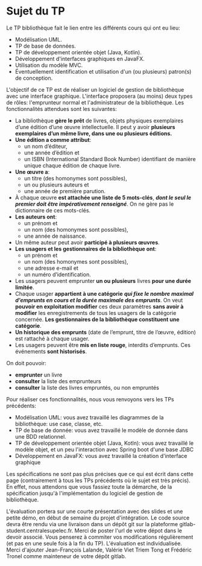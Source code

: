 # Sujet du TP

Le TP bibliothèque fait le lien entre les différents cours qui ont eu lieu:
- Modélisation UML.
- TP de base de données.
- TP de développement orientée objet (Java, Kotlin).
- Développement d'interfaces graphiques en JavaFX.
- Utilisation du modèle MVC.
- Éventuellement identification et utilisation d'un (ou plusieurs) patron(s) de conception.

L'objectif de ce TP est de réaliser un logiciel de gestion de bibliothèque avec une interface graphique. L'interface proposera (au moins) deux types de rôles: l'emprunteur normal et l'administrateur de la bibliothèque. Les fonctionnalités attendues sont les suivantes:
- La bibliothèque **gère le prêt** de livres, objets physiques exemplaires d’une édition d’une œuvre intellectuelle. Il peut y avoir **plusieurs exemplaires d’un même livre, dans une ou plusieurs éditions.**
- **Une édition a comme attribut**:  
  - un nom d’éditeur,
  - une année d’édition et
  - un ISBN (International Standard Book Number) identifiant de manière unique chaque édition de chaque livre.
- **Une œuvre a**: 
  - un titre (des homonymes sont possibles),
  - un ou plusieurs auteurs et
  - une année de première parution.
- À chaque œuvre **est attachée une liste de 5 mots-clés**, ***dont le seul le premier doit être impérativement renseigné***. On ne gère pas le dictionnaire de ces mots-clés.
- **Les auteurs ont**:
  -  un prénom et
  - un nom (des homonymes sont possibles),
  - une année de naissance.
- Un même auteur peut avoir **participé à plusieurs œuvres**.
- **Les usagers et les gestionnaires de la bibliothèque ont**:
  - un prénom et
  - un nom (des homonymes sont possibles),
  - une adresse e-mail et
  - un numéro d’identification.
- Les usagers  peuvent emprunter **un ou plusieurs** livres **pour une durée limitée**.
- Chaque usager **appartient à une catégorie** ***qui fixe le nombre maximal d’emprunts en cours et la durée maximale des emprunts***. On veut **pouvoir en exploitation modifier** ces deux paramètres **sans avoir à modifier** les enregistrements de tous les usagers de la catégorie concernée. **Les gestionnaires de la bibliothèque constituent une catégorie**.
- **Un historique des emprunts** (date de l’emprunt, titre de l’œuvre, édition) est rattaché à chaque usager.
- Les usagers peuvent être **mis en liste rouge**, interdits d’emprunts. Ces événements **sont historisés**.

On doit pouvoir:
- **emprunter** un livre
- **consulter** la liste des emprunteurs
- **consulter** la liste des livres empruntés, ou non empruntés

Pour réaliser ces fonctionnalités, nous vous renvoyons vers les TPs précédents:
- Modélisation UML: vous avez travaillé les diagrammes de la bibliothèque: use case, classe, etc.
- TP de base de donnée: vous avez travaillé le modèle de donnée dans une BDD relationnel.
- TP de développement orientée objet (Java, Kotln): vous avez travaillé le modèle objet, et un peu l'interaction avec Spring boot d'une base JDBC
- Développement en JavaFX: vous avez travaillé la création d'interface graphique

Les spécifications ne sont pas plus précises que ce qui est écrit dans cette page (contrairement à tous les TPs précédents où le sujet est très précis). En effet, nous attendons que vous fassiez toute la démarche, de la spécification jusqu'à l'implémentation du logiciel de gestion de bibliothèque.

L'évaluation portera sur une courte présentation avec des slides et une petite démo, en début de semaine du projet d'intégration. Le code source devra être rendu via une livraison dans un dépôt git sur la plateforme gitlab-student.centralesupelec.fr. Merci de poster l'url de votre dépot dans le devoir associé. Vous penserez à commiter vos modifications régulièrement (et pas en une seule fois à la fin du TP). L'évaluation est individualisée. Merci d'ajouter Jean-François Lalande, Valérie Viet Triem Tong et Frédéric Tronel comme mainteneur de votre dépôt gitlab.